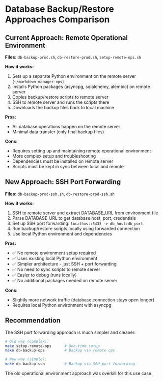 # Database Backup/Restore Approaches Comparison

## Current Approach: Remote Operational Environment
**Files:** `db-backup-prod.sh`, `db-restore-prod.sh`, `setup-remote-ops.sh`

**How it works:**
1. Sets up a separate Python environment on the remote server (`~/markdown-manager-ops`)
2. Installs Python packages (asyncpg, sqlalchemy, alembic) on remote server
3. Copies backup/restore scripts to remote server
4. SSH to remote server and runs the scripts there
5. Downloads the backup files back to local machine

**Pros:**
- All database operations happen on the remote server
- Minimal data transfer (only final backup files)

**Cons:**
- Requires setting up and maintaining remote operational environment
- More complex setup and troubleshooting
- Dependencies must be installed on remote server
- Scripts must be kept in sync between local and remote

## New Approach: SSH Port Forwarding
**Files:** `db-backup-prod-ssh.sh`, `db-restore-prod-ssh.sh`

**How it works:**
1. SSH to remote server and extract DATABASE_URL from environment file
2. Parse DATABASE_URL to get database host, port, credentials
3. Set up SSH port forwarding: `localhost:5433 -> db_host:db_port`
4. Run backup/restore scripts locally using forwarded connection
5. Use local Python environment and dependencies

**Pros:**
- ✅ No remote environment setup required
- ✅ Uses existing local Python environment
- ✅ Simpler architecture - just SSH + port forwarding
- ✅ No need to sync scripts to remote server
- ✅ Easier to debug (runs locally)
- ✅ No additional packages needed on remote server

**Cons:**
- Slightly more network traffic (database connection stays open longer)
- Requires local Python environment with asyncpg

## Recommendation

The SSH port forwarding approach is much simpler and cleaner:

```bash
# Old way (complex):
make setup-remote-ops      # One-time setup
make db-backup-ops         # Backup via remote ops

# New way (simple):
make db-backup-ssh         # Backup via SSH port forwarding
```

The old operational environment approach was overkill for this use case.
